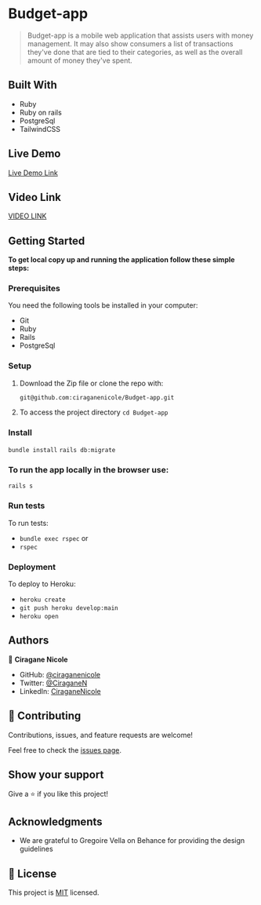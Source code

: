 # Budget-app

> Budget-app is a mobile web application that assists users with money management. It may also show consumers a list of transactions they've done that are tied to their categories, as well as the overall amount of money they've spent.

## Built With

- Ruby
- Ruby on rails
- PostgreSql
- TailwindCSS

## Live Demo

[Live Demo Link](https://mighty-springs-28770.herokuapp.com/)

## Video Link

[VIDEO LINK](https://www.loom.com/share/230c38feaf27475a817a75569e663a87)

## Getting Started

**To get local copy up and running the application follow these simple steps:**

### Prerequisites

You need the following tools be installed in your computer:

- Git
- Ruby
- Rails
- PostgreSql

### Setup

1. Download the Zip file or clone the repo with:

   `git@github.com:ciraganenicole/Budget-app.git`

2. To access the project directory
   `cd Budget-app`

### Install

`bundle install`
`rails db:migrate`

### To run the app locally in the browser use:

`rails s`

### Run tests

To run tests:

- `bundle exec rspec` or
- `rspec`

### Deployment

To deploy to Heroku:

- `heroku create`
- `git push heroku develop:main`
- `heroku open`

## Authors


👤 **Ciragane Nicole**

- GitHub: [@ciraganenicole](https://github.com/ciraganenicole)
- Twitter: [@CiraganeN](https://twitter.com/CiraganeN)
- LinkedIn: [CiraganeNicole](https://www.linkedin.com/in/nicole-ciragane-19a3071bb/)

## 🤝 Contributing

Contributions, issues, and feature requests are welcome!

Feel free to check the [issues page](https://github.com/mwafrika/budget-app/issues).

## Show your support

Give a ⭐️ if you like this project!

## Acknowledgments

- We are grateful to  Gregoire Vella on Behance for providing the design guidelines

## 📝 License

This project is [MIT](./MIT.md) licensed.
